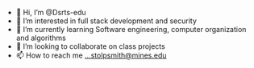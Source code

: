 - 👋 Hi, I’m @Dsrts-edu
- 👀 I’m interested in full stack development and security 
- 🌱 I’m currently learning Software engineering, computer organization and algorithms 
- 💞️ I’m looking to collaborate on class projects 
- 📫 How to reach me ...stolpsmith@mines.edu 

<!---
Dsrts-edu/Dsrts-edu is a ✨ special ✨ repository because its `README.md` (this file) appears on your GitHub profile.
You can click the Preview link to take a look at your changes.
--->
